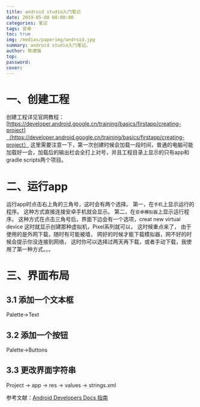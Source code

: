 ```yaml
---
title: android studio入门笔记
date: 2019-05-08 08:00:00
categories: 笔记
tags: 安卓
toc: true
img: /medias/paperimg/android.jpg
summary: android studio入门笔记。
author: 陈德强
top: 
password: 
cover: 
---
```

# 一、创建工程
创建工程详见官网教程：
[https://developer.android.google.cn/training/basics/firstapp/creating-project]（https://developer.android.google.cn/training/basics/firstapp/creating-project）
这里需要注意一下，第一次创建时候会加载一段时间，普通的电脑可能加载好一会，加载后的输出栏会全打上对号，并且工程目录上显示的只有app和gradle scripts两个项目。
# 二、运行app
运行app时点击右上角的三角号，这时会有两个选择。
第一，在`手机`上显示运行的程序。
这种方式直接连接安卓手机就会显示。
第二，在`安卓模拟器`上显示运行程序。
这种方式在点击三角号后，界面下边会有一个选项，creat new virtual device
这时就显示创建那种虚拟机，Pixel系列就可以，
这时候重点来了，
由于使用的是外网下载，随时有可能被墙，
网好的时候才能下载模拟器，网不好的时候会提示你没连接到网络，
这时你可以选择过两天再下载，或者手动下载，我使用了第一种方式。。。
# 三、界面布局
## 3.1 添加一个文本框
Palette->Text
## 3.2 添加一个按钮
Palette->Buttons
## 3.3 更改界面字符串
Project -> app -> res -> values -> strings.xml



参考文献：[Android Developers Docs 指南](https://developer.android.google.cn/training/basics)